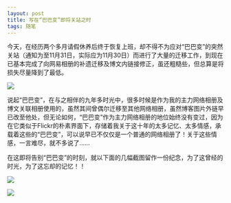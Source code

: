 ```yaml
---
layout: post
title: 写在“巴巴变”即将关站之时
tags: 随笔
---
```


今天，在经历两个多月请假休养后终于恢复上班，却不得不为应对“巴巴变”的突然关站（通知为至11月31日，实际应为11月30日）而进行了大量的迁移工作，到现在已基本完成了向网易相册的补遗迁移及博文内链接修正，虽还粗糙些，但总算是将损失尽量降到了最低。

![](http://image.cpxxpc.com/bababian1.png)

说起“巴巴变”，在与之相伴的九年多时光中，很多时候是作为我的主力网络相册及博文关联相册使用的，虽然其间曾偶尔迁移至其他网络相册，虽然博客图片外链早已改至他处，但无论如何，“巴巴变”作为主力网络相册的地位始终没有变过，因为在它类似于Flickr的朴素界面下，存储着我关于这十年的太多记忆、太多情感，承载着这些的“巴巴变”，可以说早已不仅仅是一个普通的网络相册了！关于这些情感，一言难尽，就不多说了……

在这即将告别“巴巴变”的时刻，就以下面的几幅截图留作一份纪念，为了这曾经的时光，为了这忘却的记忆！！

![](http://image.cpxxpc.com/bababian2.png)

![](http://image.cpxxpc.com/bababian3.png)